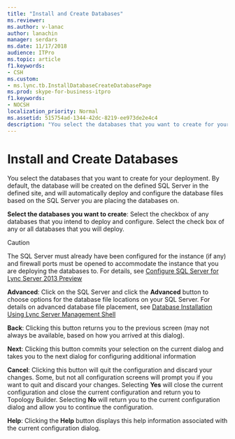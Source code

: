 ```yaml
---
title: "Install and Create Databases"
ms.reviewer: 
ms.author: v-lanac
author: lanachin
manager: serdars
ms.date: 11/17/2018
audience: ITPro
ms.topic: article
f1.keywords:
- CSH
ms.custom:
- ms.lync.tb.InstallDatabaseCreateDatabasePage
ms.prod: skype-for-business-itpro
f1.keywords:
- NOCSH
localization_priority: Normal
ms.assetid: 515754ad-1344-42dc-8219-ee973de2e4c4
description: "You select the databases that you want to create for your deployment. By default, the database will be created on the defined SQL Server in the defined site, and will automatically deploy and configure the database files based on the SQL Server you are placing the databases on."
---
```


# Install and Create Databases

You select the databases that you want to create for your deployment. By default, the database will be created on the defined SQL Server in the defined site, and will automatically deploy and configure the database files based on the SQL Server you are placing the databases on.

 **Select the databases you want to create**: Select the checkbox of any databases that you intend to deploy and configure. Select the check box of any or all databases that you will deploy.

> [!CAUTION]
> The SQL Server must already have been configured for the instance (if any) and firewall ports must be opened to accommodate the instance that you are deploying the databases to. For details, see [Configure SQL Server for Lync Server 2013 Preview](https://technet.microsoft.com/library/375e5cc4-e436-46dc-9b02-5063f35cdcc1.aspx)

 **Advanced**: Click on the SQL Server and click the **Advanced** button to choose options for the database file locations on your SQL Server. For details on advanced database file placement, see [Database Installation Using Lync Server Management Shell](https://technet.microsoft.com/library/c90a6449-4dd5-4b18-b21c-ea2c2a64dc3c.aspx)

 **Back**: Clicking this button returns you to the previous screen (may not always be available, based on how you arrived at this dialog).

 **Next**: Clicking this button commits your selection on the current dialog and takes you to the next dialog for configuring additional information

 **Cancel**: Clicking this button will quit the configuration and discard your changes. Some, but not all configuration screens will prompt you if you want to quit and discard your changes. Selecting **Yes** will close the current configuration and close the current configuration and return you to Topology Builder. Selecting **No** will return you to the current configuration dialog and allow you to continue the configuration.

 **Help**: Clicking the **Help** button displays this help information associated with the current configuration dialog.


